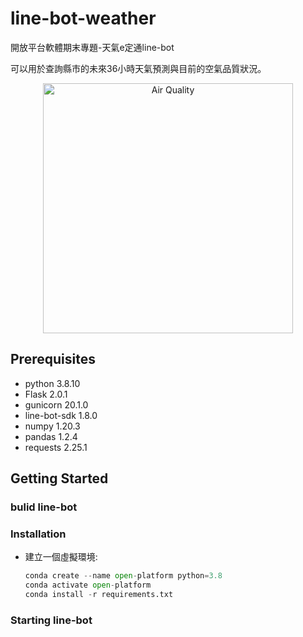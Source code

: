 # line-bot-weather

開放平台軟體期末專題-天氣e定通line-bot

可以用於查詢縣市的未來36小時天氣預測與目前的空氣品質狀況。
<p align="center">
  <img width=400 src="https://github.com/CYLiao1127/line-bot-weather/blob/master/ref/all.gif" alt="Air Quality">
</p>

## Prerequisites
  * python 3.8.10
  * Flask 2.0.1
  * gunicorn 20.1.0
  * line-bot-sdk 1.8.0
  * numpy 1.20.3
  * pandas 1.2.4
  * requests 2.25.1


## Getting Started

  ### bulid line-bot
  
  ### Installation
   * 建立一個虛擬環境:
        ``` python
        conda create --name open-platform python=3.8
        conda activate open-platform
        conda install -r requirements.txt
        ```
  
  ### Starting line-bot
  
  
